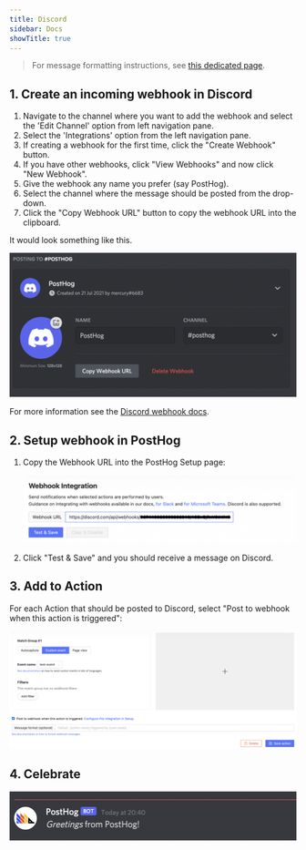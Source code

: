```yaml
---
title: Discord
sidebar: Docs
showTitle: true
---
```


> For message formatting instructions, see [this dedicated page](/docs/integrate/webhooks/message-formatting).

## 1. Create an incoming webhook in Discord 

1. Navigate to the channel where you want to add the webhook and select the 'Edit Channel' option from left navigation pane. 
1. Select the 'Integrations' option from the left navigation pane. 
1. If creating a webhook for the first time, click the "Create Webhook" button. 
1. If you have other webhooks, click "View Webhooks" and now click "New Webhook". 
1. Give the webhook any name you prefer (say PostHog). 
1. Select the channel where the message should be posted from the drop-down.
1. Click the "Copy Webhook URL" button to copy the webhook URL into the clipboard.  

It would look something like this. 

![Discord Webhook Setup](../../../images/discord-webhook.png)

For more information see the [Discord webhook docs](https://support.discord.com/hc/en-us/articles/228383668-Intro-to-Webhooks).

## 2. Setup webhook in PostHog

1. Copy the Webhook URL into the PostHog Setup page:

    ![PostHog Add Webhook](../../../images/discord-add-webhook.png)

1. Click "Test & Save" and you should receive a message on Discord. 

## 3. Add to Action

For each Action that should be posted to Discord, select "Post to webhook when this action is triggered":

![PostHog Edit Action](../../../images/post-action-slack.png)

## 4. Celebrate
![](../../../images/discord-message.png)

